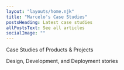 ```yaml
---
layout: "layouts/home.njk"
title: "Marcelo's Case Studies"
postsHeading: Latest case studies
allPostsText: See all articles
socialImage: ""
---
```


<p class="l-first">
  Case Studies of Products & Projects
</p>

<p class="l-second">
  Design, Development, and Deployment stories
</p>

